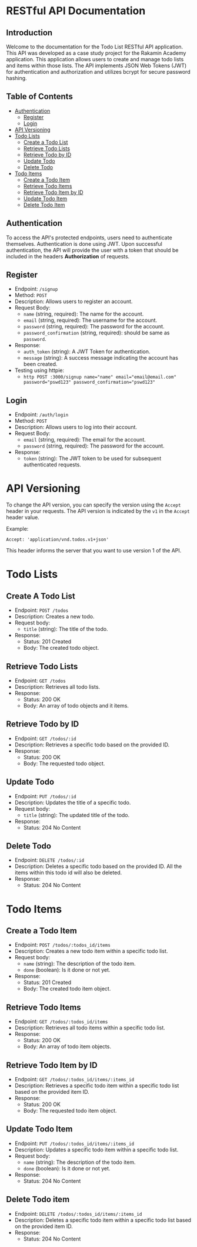 # RESTful API Documentation

## Introduction

Welcome to the documentation for the Todo List RESTful API application. This API was developed as a case study project for the Rakamin Academy application. This application allows users to create and manage todo lists and items within those lists. The API implements JSON Web Tokens (JWT) for authentication and authorization and utilizes bcrypt for secure password hashing.

## Table of Contents

- [Authentication](#authentication)
  - [Register](#register)
  - [Login](#login)
- [API Versioning](#api-versioning)
- [Todo Lists](#todo-lists)
  - [Create a Todo List](#create-a-todo-list)
  - [Retrieve Todo Lists](#retrieve-todo-lists)
  - [Retrieve Todo by ID](#retrieve-todo-by-id)
  - [Update Todo](#update-todo)
  - [Delete Todo](#delete-todo)
- [Todo Items](#todo-items)
  - [Create a Todo Item](#create-a-todo-item)
  - [Retrieve Todo Items](#retrieve-todo-items)
  - [Retrieve Todo Item by ID](#retrieve-todo-item-by-id)
  - [Update Todo Item](#update-todo-item)
  - [Delete Todo Item](#delete-todo-item)

## Authentication

To access the API's protected endpoints, users need to authenticate themselves. Authentication is done using JWT. Upon successful authentication, the API will provide the user with a token that should be included in the headers **Authorization** of requests.

## Register

- Endpoint: `/signup`
- Method: `POST`
- Description: Allows users to register an account.
- Request Body:
  - `name` (string, required): The name for the account.
  - `email` (string, required): The username for the account.
  - `password` (string, required): The password for the account.
  - `password_confirmation` (string, required): should be same as `password`.
- Response:
  - `auth_token` (string): A JWT Token for authentication.
  - `message` (string): A success message indicating the account has been created.
- Testing using httpie:
  - ```http POST :3000/signup name="name" email="email@email.com" password="pswd123" password_confirmation="pswd123"```
  
## Login

- Endpoint: `/auth/login`
- Method: `POST`
- Description: Allows users to log into their account.
- Request Body:
  - `email` (string, required): The email for the account.
  - `password` (string, required): The password for the account.
- Response:
  - `token` (string): The JWT token to be used for subsequent authenticated requests.



# API Versioning

To change the API version, you can specify the version using the `Accept` header in your requests. The API version is indicated by the `v1` in the `Accept` header value.

Example:
```
Accept: 'application/vnd.todos.v1+json'
```

This header informs the server that you want to use version 1 of the API.

# Todo Lists

## Create A Todo List

- Endpoint: `POST /todos`
- Description: Creates a new todo.
- Request body:
  - `title` (string): The title of the todo.
- Response: 
  - Status: 201 Created
  - Body: The created todo object.

## Retrieve Todo Lists

- Endpoint: `GET /todos`
- Description: Retrieves all todo lists.
- Response:
  - Status: 200 OK
  - Body: An array of todo objects and it items.

## Retrieve Todo by ID

- Endpoint: `GET /todos/:id`
- Description: Retrieves a specific todo based on the provided ID.
- Response:
  - Status: 200 OK
  - Body: The requested todo object.

## Update Todo

- Endpoint: `PUT /todos/:id`
- Description: Updates the title of a specific todo.
- Request body:
  - `title` (string): The updated title of the todo.
- Response:
  - Status: 204 No Content
 
## Delete Todo

- Endpoint: `DELETE /todos/:id`
- Description: Deletes a specific todo based on the provided ID. All the items within this todo id will also be deleted.
- Response:
  - Status: 204 No Content

# Todo Items

## Create a Todo Item

- Endpoint: `POST /todos/:todos_id/items`
- Description: Creates a new todo item within a specific todo list.
- Request body:
  - `name` (string): The description of the todo item.
  - `done` (boolean): Is it done or not yet.
- Response:
  - Status: 201 Created
  - Body: The created todo item object.

## Retrieve Todo Items

- Endpoint: `GET /todos/:todos_id/items`
- Description: Retrieves all todo items within a specific todo list.
- Response:
  - Status: 200 OK
  - Body: An array of todo item objects.

## Retrieve Todo Item by ID

- Endpoint: `GET /todos/:todos_id/items/:items_id`
- Description: Retrieves a specific todo item within a specific todo list based on the provided item ID.
- Response:
  - Status: 200 OK
  - Body: The requested todo item object.

## Update Todo Item

- Endpoint: `PUT /todos/:todos_id/items/:items_id`
- Description: Updates a specific todo item within a specific todo list.
- Request body:
  - `name` (string): The description of the todo item.
  - `done` (boolean): Is it done or not yet.
- Response:
  - Status: 204 No Content

## Delete Todo item

- Endpoint: `DELETE /todos/:todos_id/items/:items_id`
- Description: Deletes a specific todo item within a specific todo list based on the provided item ID.
- Response:
  - Status: 204 No Content

